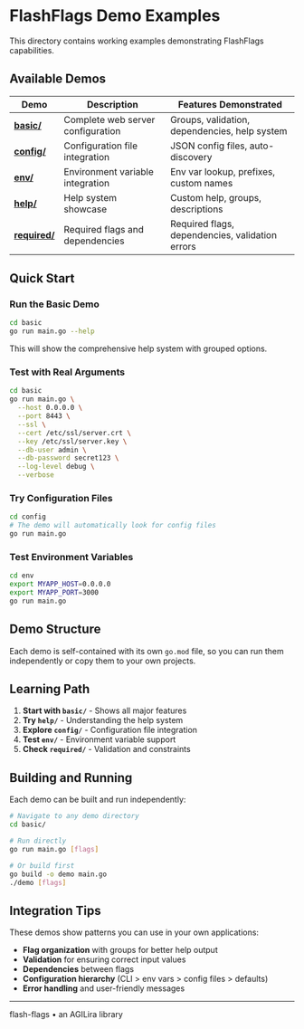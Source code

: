 # FlashFlags Demo Examples

This directory contains working examples demonstrating FlashFlags capabilities.

## Available Demos

| Demo | Description | Features Demonstrated |
|------|-------------|----------------------|
| **[basic/](basic/)** | Complete web server configuration | Groups, validation, dependencies, help system |
| **[config/](config/)** | Configuration file integration | JSON config files, auto-discovery |
| **[env/](env/)** | Environment variable integration | Env var lookup, prefixes, custom names |
| **[help/](help/)** | Help system showcase | Custom help, groups, descriptions |
| **[required/](required/)** | Required flags and dependencies | Required flags, dependencies, validation errors |

## Quick Start

### Run the Basic Demo

```bash
cd basic
go run main.go --help
```

This will show the comprehensive help system with grouped options.

### Test with Real Arguments

```bash
cd basic
go run main.go \
  --host 0.0.0.0 \
  --port 8443 \
  --ssl \
  --cert /etc/ssl/server.crt \
  --key /etc/ssl/server.key \
  --db-user admin \
  --db-password secret123 \
  --log-level debug \
  --verbose
```

### Try Configuration Files

```bash
cd config
# The demo will automatically look for config files
go run main.go
```

### Test Environment Variables

```bash
cd env
export MYAPP_HOST=0.0.0.0
export MYAPP_PORT=3000
go run main.go
```

## Demo Structure

Each demo is self-contained with its own `go.mod` file, so you can run them independently or copy them to your own projects.

## Learning Path

1. **Start with `basic/`** - Shows all major features
2. **Try `help/`** - Understanding the help system
3. **Explore `config/`** - Configuration file integration
4. **Test `env/`** - Environment variable support
5. **Check `required/`** - Validation and constraints

## Building and Running

Each demo can be built and run independently:

```bash
# Navigate to any demo directory
cd basic/

# Run directly
go run main.go [flags]

# Or build first
go build -o demo main.go
./demo [flags]
```

## Integration Tips

These demos show patterns you can use in your own applications:

- **Flag organization** with groups for better help output
- **Validation** for ensuring correct input values
- **Dependencies** between flags
- **Configuration hierarchy** (CLI > env vars > config files > defaults)
- **Error handling** and user-friendly messages

---

flash-flags • an AGILira library